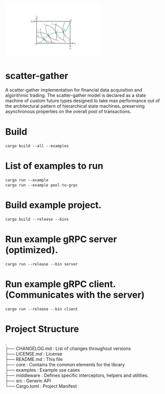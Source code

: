 ![Edgeworth](Untitled.png "Edgeworth cage.")
# scatter-gather
A scatter-gather implementation for financial data acquisition and algorithmic trading.
The scatter-gather model is declared as a state machine of custom future types designed to take max performance out of the architectural pattern of hierarchical state machines, preserving asynchronous properties on the overall pool of transactions.

# Build
```
cargo build --all --examples
```

# List of examples to run
```
cargo run --example
cargo run --example pool-to-grpc
```
# Build example project.
```
cargo build --release --bins
```
# Run example gRPC server (optimized).
```
cargo run --release --bin server
```
# Run example gRPC client. (Communicates with the server)
```
cargo run --release --bin client
```

# Project Structure
.\
├── CHANGELOG.md    : List of changes throughout versions\
├── LICENSE.md      : License\
├── README.md       : This file\
├── core            : Contains the common elements for the library\
├── examples        : Example use cases\
├── middleware      : Defines specific interceptors, helpers and utilities.\
├── src             : Generic API\
└── Cargo.toml      : Project Manifest
